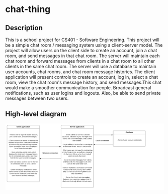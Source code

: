 # chat-thing

## Description

This is a school project for CS401 - Software Engineering. This project will be a simple chat room / messaging system using a client-server model. The project will allow users on the client side to create an account, join a chat room, and send messages in that chat room. The server will maintain each chat room and forward messages from clients in a chat room to all other clients in the same chat room. The server will use a database to maintain user accounts, chat rooms, and chat room message histories. The client application will present controls to create an account, log in, select a chat room, view the chat room's message history, and send messages.This chat would make a smoother communication for people. Broadcast general notifications, such as user logins and logouts. Also, be able to send private messages between two users.

## High-level diagram
![High-level diagram](https://raw.githubusercontent.com/boylebryce/chat-thing/master/high%20level%20diagram.png)
